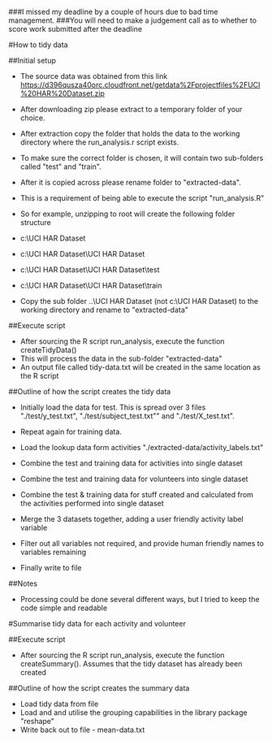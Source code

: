 ###I missed my deadline by a couple of hours due to bad time management.
###You will need to make a judgement call as to whether to score work submitted after the deadline  


#How to tidy data

##Initial setup

* The source data was obtained from this link https://d396qusza40orc.cloudfront.net/getdata%2Fprojectfiles%2FUCI%20HAR%20Dataset.zip
* After downloading zip please extract to a temporary folder of your choice.
* After extraction copy the folder that holds the data to the working directory where the run_analysis.r script exists.
* To make sure the correct folder is chosen, it will contain two sub-folders called "test" and "train".
* After it is copied across please rename folder to "extracted-data".
* This is a requirement of being able to execute the script "run_analysis.R"

* So for example, unzipping to root will create the following folder structure
* c:\UCI HAR Dataset
* c:\UCI HAR Dataset\UCI HAR Dataset
* c:\UCI HAR Dataset\UCI HAR Dataset\test
* c:\UCI HAR Dataset\UCI HAR Dataset\train

* Copy the sub folder ..\UCI HAR Dataset (not c:\UCI HAR Dataset) to the working directory and rename to "extracted-data"

##Execute script

* After sourcing the R script run_analysis, execute the function createTidyData()
* This will process the data in the sub-folder "extracted-data"
* An output file called tidy-data.txt will be created in the same location as the R script

##Outline of how the script creates the tidy data

* Initially load the data for test. This is spread over 3 files "./test/y_test.txt", "./test/subject_test.txt"" and "./test/X_test.txt".
* Repeat again for training data.
* Load the lookup data form activities "./extracted-data/activity_labels.txt"

* Combine the test and training data for activities into single dataset
* Combine the test and training data for volunteers into single dataset
* Combine the test & training data for stuff created and calculated from the activities performed into single dataset

* Merge the 3 datasets together, adding a user friendly activity label variable
* Filter out all variables not required, and provide human friendly names to variables remaining
* Finally write to file

##Notes

* Processing could be done several different ways, but I tried to keep the code simple and readable


#Summarise tidy data for each activity and volunteer

##Execute script

* After sourcing the R script run_analysis, execute the function createSummary(). Assumes that the tidy dataset has already been created

##Outline of how the script creates the summary data

* Load tidy data from file
* Load and and utilise the grouping capabilities in the library package "reshape"
* Write back out to file - mean-data.txt



